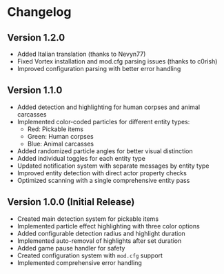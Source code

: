# Changelog

## Version 1.2.0

- Added Italian translation (thanks to Nevyn77)
- Fixed Vortex installation and mod.cfg parsing issues (thanks to c0rish)
- Improved configuration parsing with better error handling

## Version 1.1.0

- Added detection and highlighting for human corpses and animal carcasses
- Implemented color-coded particles for different entity types:
  - Red: Pickable items
  - Green: Human corpses
  - Blue: Animal carcasses
- Added randomized particle angles for better visual distinction
- Added individual toggles for each entity type
- Updated notification system with separate messages by entity type
- Improved entity detection with direct actor property checks
- Optimized scanning with a single comprehensive entity pass

## Version 1.0.0 (Initial Release)

- Created main detection system for pickable items
- Implemented particle effect highlighting with three color options
- Added configurable detection radius and highlight duration
- Implemented auto-removal of highlights after set duration
- Added game pause handler for safety
- Created configuration system with `mod.cfg` support
- Implemented comprehensive error handling
